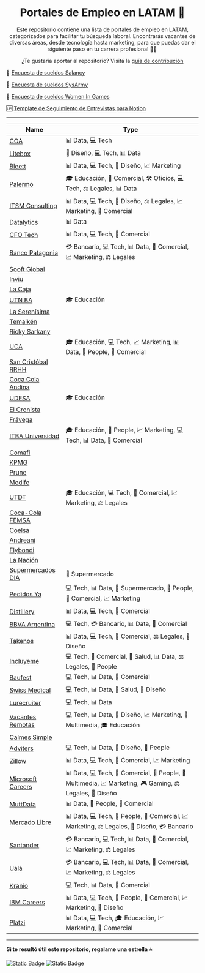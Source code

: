 <h1 align="center"> Portales de Empleo en LATAM 📑</h1>

<p align="center"> Este repositorio contiene una lista de portales de empleo en LATAM, categorizados para facilitar tu búsqueda laboral. Encontrarás vacantes de diversas áreas, desde tecnología hasta marketing, para que puedas dar el siguiente paso en tu carrera profesional 💼🚀</p>
<p align="center"> ¿Te gustaría aportar al repositorio? Visitá la <a href="CONTRIBUTING.md">guía de contribución</a> </p>

💸 [Encuesta de sueldos Salancy](https://salarios.gonzalopozzo.com/)

💸 [Encuesta de sueldos SysArmy](https://sysarmy.com/blog/tags/sueldos/) 

💸 [Encuesta de sueldos Women In Games](https://www.womeningamesar.com/#Proyectos)

🆙 [Template de Seguimiento de Entrevistas para Notion](https://natayaspace.notion.site/Template-Entrevistas-14dac052215880da8dfcc049a47f099f?pvs=4)

---

| **Name**                                                                                       | **Type**                                                                                                      |
|------------------------------------------------------------------------------------------------|---------------------------------------------------------------------------------------------------------------|
| [COA](https://coa.hiringroom.com/jobs)                                                          | 📊 Data, 💻 Tech                                                                                               |
| [Litebox](https://litebox.hiringroom.com/jobs)                                                  | 🎨 Diseño, 💻 Tech, 📊 Data                                                                                    |
| [Bleett](https://bleett.hiringroom.com/jobs)                                                    | 📊 Data, 💻 Tech, 🎨 Diseño, 📈 Marketing                                                                      |
| [Palermo](https://palermo.hiringroom.com/jobs)                                                  | 🎓 Educación, 💼 Comercial, 🛠️ Oficios, 💻 Tech, ⚖️ Legales, 📊 Data                                           |
| [ITSM Consulting](https://itsmconsulting.hiringroom.com/jobs)                                   | 📊 Data, 💻 Tech, 🎨 Diseño, ⚖️ Legales, 📈 Marketing, 💼 Comercial                                           |
| [Datalytics](https://datalytics.hiringroom.com/jobs)                                            | 📊 Data                                                                                                       |
| [CFO Tech](https://cfotech.hiringroom.com/jobs/)                                               | 📊 Data, 💻 Tech, 💼 Comercial                                                                                 |
| [Banco Patagonia](https://bancopatagonia.hiringroom.com/jobs)                                  | 💳 Bancario, 💻 Tech, 📊 Data, 💼 Comercial, 📈 Marketing, ⚖️ Legales                                          |
| [Sooft Global](https://sooftglobal.hiringroom.com/jobs/)                                        |                                                                                                               |
| [Inviu](https://inviu.hiringroom.com/jobs)                                                     |                                                                                                               |
| [La Caja](https://lacaja.hiringroom.com/jobs)                                                  |                                                                                                               |
| [UTN BA](https://utnba.hiringroom.com/jobs)                                                    | 🎓 Educación                                                                                                  |
| [La Serenísima](https://laserenisima.hiringroom.com/jobs)                                      |                                                                                                               |
| [Temaikén](https://temaiken.hiringroom.com/jobs)                                                |                                                                                                               |
| [Ricky Sarkany](https://rickysarkany.hiringroom.com/jobs)                                       |                                                                                                               |
| [UCA](https://uca.hiringroom.com/jobs)                                                         | 🎓 Educación, 💻 Tech, 📈 Marketing, 📊 Data, 👥 People, 💼 Comercial                                           |
| [San Cristóbal RRHH](https://sancristobalrrhh.hiringroom.com/jobs)                             |                                                                                                               |
| [Coca Cola Andina](https://cocacolaandina.hiringroom.com/jobs)                                 |                                                                                                               |
| [UDESA](https://udesa.hiringroom.com/jobs)                                                     | 🎓 Educación                                                                                                  |
| [El Cronista](https://cronista.hiringroom.com/jobs)                                             |                                                                                                               |
| [Frávega](https://fravega.hiringroom.com/jobs)                                                 |                                                                                                               |
| [ITBA Universidad](https://itbauniversidad.hiringroom.com/jobs)                                | 🎓 Educación, 👥 People, 📈 Marketing, 💻 Tech, 📊 Data, 💼 Comercial                                           |
| [Comafi](https://comafi.hiringroom.com/jobs)                                                   |                                                                                                               |
| [KPMG](https://kpmg.hiringroom.com/jobs)                                                       |                                                                                                               |
| [Prune](https://prune.hiringroom.com/jobs)                                                     |                                                                                                               |
| [Medife](https://grupoaseconecta.hiringroom.com/jobs/microsite/medife)      |                                                                                                               |
| [UTDT](https://utdt.hiringroom.com/jobs)                                                       | 🎓 Educación, 💻 Tech, 💼 Comercial, 📈 Marketing, ⚖️ Legales                                                 |
| [Coca-Cola FEMSA](https://coca-colafemsa.hiringroom.com/jobs)                                   |                                                                                                               |
| [Coelsa](https://coelsa.hiringroom.com/jobs)                                                   |                                                                                                               |
| [Andreani](https://andreani.hiringroom.com/jobs)                                               |                                                                                                               |
| [Flybondi](https://flybondi.hiringroom.com/jobs)                                               |                                                                                                               |
| [La Nación](https://lanacion.hiringroom.com/jobs)                                               |                                                                                                               |
| [Supermercados DIA](https://supermercadosdia.hiringroom.com/jobs)                              | 🛒 Supermercado                                                                                               |
| [Pedidos Ya](https://empleos.pedidosya.com/)                                                   | 💻 Tech, 📊 Data, 🛒 Supermercado, 👥 People, 💼 Comercial, 📈 Marketing                                         |
| [Distillery](https://distillery.com/open-positions/)                                           | 📊 Data, 💻 Tech, 💼 Comercial                                                                                 |
| [BBVA Argentina](https://bbvaargentina.hiringroom.com/jobs)                                    | 💻 Tech, 💳 Bancario, 📊 Data, 💼 Comercial                                                                   |
| [Takenos](https://www.notion.so/f5e1d379ab084320bf94bfb1ecffc20e?pvs=21)           | 📊 Data, 💻 Tech, 💼 Comercial, ⚖️ Legales, 🎨 Diseño                                                         |
| [Incluyeme](https://www.incluyeme.com.ar/trabajos/)                                             | 💻 Tech, 💼 Comercial, 🏥 Salud, 📊 Data, ⚖️ Legales, 👥 People                                                |
| [Baufest](https://baufest.avature.net/jobs/)                                                   | 💻 Tech, 📊 Data, 💼 Comercial                                                                                 |
| [Swiss Medical](https://swissmedical.jobs2web.com/go/Sistemas-y-Tecnologia/8240200/)           | 💻 Tech, 📊 Data, 🏥 Salud, 🎨 Diseño                                                                         |
| [Lurecruiter](https://www.careers-page.com/lurecruiter)                                         | 💻 Tech, 📊 Data                                                                                                |
| [Vacantes Remotas](https://www.vacantesremotas.com/categoria/desarrollo-de-software)           | 💻 Tech, 📊 Data, 🎨 Diseño, 📈 Marketing, 🎥 Multimedia, 🎓 Educación                                          |
| [Calmes Simple](https://calmessimple.com.ar/sumate/)                                           |                                                                                                               |
| [Adviters](https://careers.adviters.com/jobs/index.php?m=careers&&p=showAll)                   | 💻 Tech, 📊 Data, 🎨 Diseño, 👥 People                                                                         |
| [Zillow](https://zillow.wd5.myworkdayjobs.com/en-US/Zillow_Group_External/jobs)                | 📊 Data, 💻 Tech, 💼 Comercial, 📈 Marketing                                                                   |
| [Microsoft Careers](https://careers.microsoft.com/v2/global/en/home.html)                      | 📊 Data, 💻 Tech, 💼 Comercial, 👥 People, 🎥 Multimedia, 📈 Marketing, 🎮 Gaming, ⚖️ Legales, 🎨 Diseño         |
| [MuttData](https://jobs.lever.co/muttdata/)                                                    | 📊 Data, 👥 People, 💼 Comercial                                                                              |
| [Mercado Libre](https://mercadolibre.eightfold.ai/careers)                                     | 📊 Data, 💻 Tech, 👥 People, 💼 Comercial, 📈 Marketing, ⚖️ Legales, 🎨 Diseño, 💳 Bancario                      |
| [Santander](https://www.santander.com/es/trabaja-con-nosotros)                                 | 💳 Bancario, 💻 Tech, 📊 Data, 💼 Comercial, 📈 Marketing, ⚖️ Legales                                         |
| [Ualá](https://www.comeet.com/jobs/Uala/54.00B)                                                | 💳 Bancario, 💻 Tech, 📊 Data, 💼 Comercial, 📈 Marketing, ⚖️ Legales                                         |
| [Kranio](https://www.kranio.io/jobs)                                                           | 💻 Tech, 📊 Data, 💼 Comercial                                                                                 |
| [IBM Careers](https://www.ibm.com/careers/search)                                              | 📊 Data, 💻 Tech, 👥 People, 💼 Comercial, 📈 Marketing, 🎨 Diseño                                            |
| [Platzi](https://apply.workable.com/platzi/?utm_medium=organic)                                | 📊 Data, 💻 Tech, 🎓 Educación, 📈 Marketing, 💼 Comercial                                                    |

---
**Si te resultó útil este repositorio, regalame una estrella ⭐**

<a href="https://cafecito.app/natayafs"> <img alt="Static Badge" src="https://img.shields.io/badge/cafecito-purple?style=social&logo=buy%20me%20a%20coffee&link=https%3A%2F%2Fcafecito.app%2Fnatayafs"></a> <a href="https://www.buymeacoffee.com/natayafs"> <img alt="Static Badge" src="https://img.shields.io/badge/buy_me_a_coffee-purple?style=social&logo=buy%20me%20a%20coffee&link=https%3A%2F%2Fwww.buymeacoffee.com%2Fnatayafs"></a>
